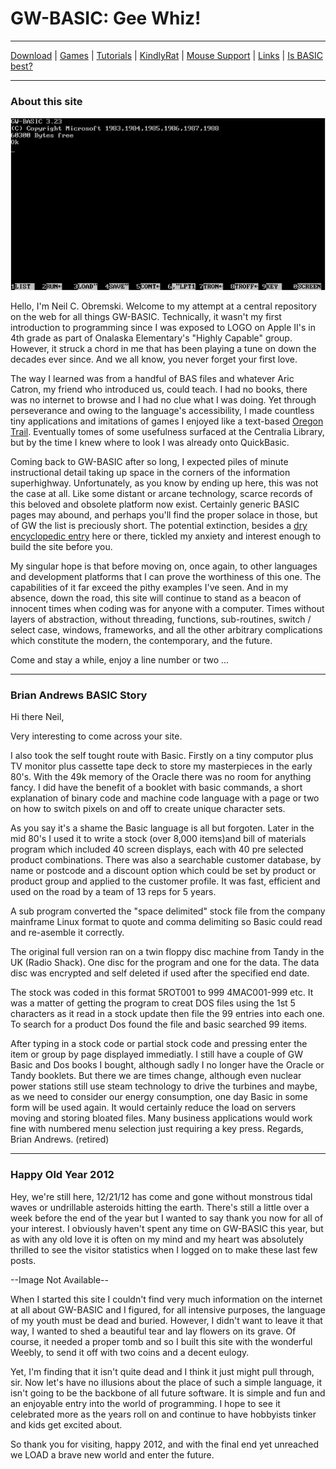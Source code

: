 # GW-BASIC: Gee Whiz!

---

[Download](Download.md) | [Games](Games.md) | [Tutorials](Tutorials.md) | [KindlyRat](KindlyRat.md) | [Mouse Support](MouseSupport.md) | [Links](Links.md) | [Is BASIC best?](IsBasicBest.md)

---

### About this site

![GW-BASIC](https://github.com/DualBrain/gw-basic/blob/master/gwbasic-screen.png "GW-BASIC")

Hello, I'm Neil C. Obremski. Welcome to my attempt at a central repository on the web for all things GW-BASIC. Technically, it wasn't my first introduction to programming since I was exposed to LOGO on Apple II's in 4th grade as part of Onalaska Elementary's "Highly Capable" group. However, it struck a chord in me that has been playing a tune on down the decades ever since. And we all know, you never forget your first love.

The way I learned was from a handful of BAS files and whatever Aric Catron, my friend who introduced us, could teach. I had no books, there was no internet to browse and I had no clue what I was doing. Yet through perseverance and owing to the language's accessibility, I made countless tiny applications and imitations of games I enjoyed like a text-based [Oregon Trail](http://en.wikipedia.org/wiki/The_Oregon_Trail_(video_game)). Eventually tomes of some usefulness surfaced at the Centralia Library, but by the time I knew where to look I was already onto QuickBasic.

Coming back to GW-BASIC after so long, I expected piles of minute instructional detail taking up space in the corners of the information superhighway. Unfortunately, as you know by ending up here, this was not the case at all. Like some distant or arcane technology, scarce records of this beloved and obsolete platform now exist. Certainly generic BASIC pages may abound, and perhaps you'll find the proper solace in those, but of GW the list is preciously short. The potential extinction, besides a [dry encyclopedic entry](http://en.wikipedia.org/wiki/GW-BASIC) here or there, tickled my anxiety and interest enough to build the site before you.

My singular hope is that before moving on, once again, to other languages and development platforms that I can prove the worthiness of this one. The capabilities of it far exceed the pithy examples I've seen. And in my absence, down the road, this site will continue to stand as a beacon of innocent times when coding was for anyone with a computer. Times without layers of abstraction, without threading, functions, sub-routines, switch / select case, windows, frameworks, and all the other arbitrary complications which constitute the modern, the contemporary, and the future.

Come and stay a while, enjoy a line number or two ...

---

### Brian Andrews BASIC Story

Hi there Neil,

Very interesting to come across your site.

I also took the self tought route with Basic. Firstly on a tiny computor plus TV monitor plus cassette tape deck to store my masterpieces in the early 80's. With the 49k memory of the Oracle there was no room for anything fancy. I did have the benefit of a booklet with basic commands, a short explanation of binary code and machine code language with a page or two on how to switch pixels on and off to create unique character sets.

As you say it's a shame the Basic language is all but forgoten. Later in the mid 80's I used it to write a stock (over 8,000 items)and bill of materials program which included 40 screen displays, each with 40 pre selected product combinations. There was also a searchable customer database, by name or postcode and a discount option which could be set by product or product group and applied to the customer profile. It was fast, efficient and used on the road by a team of 13 reps for 5 years.

A sub program converted the "space delimited" stock file from the company mainframe Linux format to quote and comma delimiting so Basic could read and re-asemble it correctly.

The original full version ran on a twin floppy disc machine from Tandy in the UK (Radio Shack). One disc for the program and one for the data. The data disc was encrypted and self deleted if used after the specified end date.

The stock was coded in this format 5ROT001 to 999 4MAC001-999 etc. It was a matter of getting the program to creat DOS files using the 1st 5 characters as it read in a stock update then file the 99 entries into each one. To search for a product Dos found the file and basic searched 99 items.

After typing in a stock code or partial stock code and pressing enter the item or group by page displayed immediatly.
I still have a couple of GW Basic and Dos books I bought, although sadly I no longer have the Oracle or Tandy booklets.
But there we are times change, although even nuclear power stations still use steam technology to drive the turbines and maybe, as we need to consider our energy consumption, one day Basic in some form will be used again. It would certainly reduce the load on servers moving and storing bloated files. Many business applications would work fine with numbered menu selection just requiring a key press.
Regards, Brian Andrews. (retired)

---

### Happy Old Year 2012

Hey, we're still here, 12/21/12 has come and gone without monstrous tidal waves or undrillable asteroids hitting the earth. There's still a little over a week before the end of the year but I wanted to say thank you now for all of your interest. I obviously haven't spent any time on GW-BASIC this year, but as with any old love it is often on my mind and my heart was absolutely thrilled to see the visitor statistics when I logged on to make these last few posts.

--Image Not Available--

When I started this site I couldn't find very much information on the internet at all about GW-BASIC and I figured, for all intensive purposes, the language of my youth must be dead and buried. However, I didn't want to leave it that way, I wanted to shed a beautiful tear and lay flowers on its grave. Of course, it needed a proper tomb and so I built this site with the wonderful Weebly, to send it off with two coins and a decent eulogy.

Yet, I'm finding that it isn't quite dead and I think it just might pull through, sir. Now let's have no illusions about the place of such a simple language, it isn't going to be the backbone of all future software. It is simple and fun and an enjoyable entry into the world of programming. I hope to see it celebrated more as the years roll on and continue to have hobbyists tinker and kids get excited about.

So thank you for visiting, happy 2012, and with the final end yet unreached we LOAD a brave new world and enter the future.
